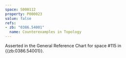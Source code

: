 ```yaml
---
space: S000112
property: P000023
value: false
refs:
- zb: "0386.54001"
  name: Counterexamples in Topology
---
```


Asserted in the General Reference Chart for space #115 in
{{zb:0386.54001}}.

